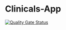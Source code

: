 # Clinicals-App
[![Quality Gate Status](https://sonarcloud.io/api/project_badges/measure?project=bhargav2550_Clinicals-App&metric=alert_status)](https://sonarcloud.io/summary/new_code?id=bhargav2550_Clinicals-App)
